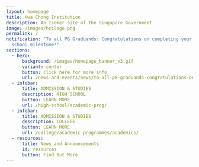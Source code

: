 ```yaml
---
layout: homepage
title: Hwa Chong Institution
description: An Isomer site of the Singapore Government
image: /images/hcilogo.png
permalink: /
notification: "To all P6 Graduands: Congratulations on completing your primary
  school milestone!"
sections:
  - hero:
      background: /images/homepage_banner_v3.gif
      variant: center
      button: click here for more info
      url: /news-and-events/news/to-all-p6-graduands-congratulations-on-completing-your-primary-school-milestone/
  - infobar:
      title: ADMISSION & STUDIES
      description: HIGH SCHOOL
      button: LEARN MORE
      url: /high-school/academic-prog/
  - infobar:
      title: ADMISSION & STUDIES
      description: COLLEGE
      button: LEARN MORE
      url: /college/academic-programmes/academics/
  - resources:
      title: News and Announcements
      id: resources
      button: Find Out More
---
```

